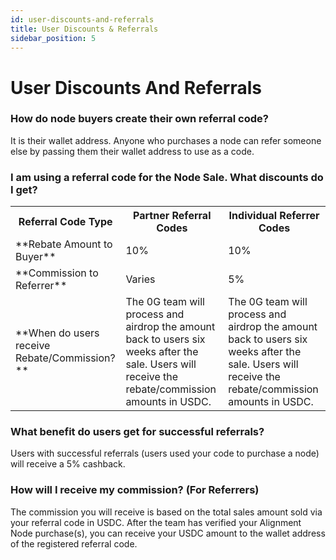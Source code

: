 ```yaml
---
id: user-discounts-and-referrals
title: User Discounts & Referrals
sidebar_position: 5
---
```


# User Discounts And Referrals

### How do node buyers create their own referral code?
It is their wallet address. Anyone who purchases a node can refer someone else by passing them their wallet address to use as a code.

### I am using a referral code for the Node Sale. What discounts do I get?


<table>
  <tr>
    <th>
    Referral Code Type
    </th>
    <th>
    Partner Referral Codes
    </th>
    <th>
    Individual Referrer Codes
    </th>
  </tr>
  <tr>
    <td>
    **Rebate Amount to Buyer**
    </td>
    <td>
    10%
    </td>
    <td>
    10%
    </td>
  </tr>
  <tr>
    <td>
    **Commission to Referrer**
    </td>
    <td>
    Varies
    </td>
    <td>
    5%
    </td>
  </tr>
  <tr>
    <td>
    **When do users receive Rebate/Commission?**
    </td>
    <td>
    The 0G team will process and airdrop the amount back to users six weeks after the sale. Users will receive the rebate/commission amounts in USDC.
    </td>
    <td>
    The 0G team will process and airdrop the amount back to users six weeks after the sale. Users will receive the rebate/commission amounts in USDC.
    </td>
  </tr>
</table>

### What benefit do users get for successful referrals?
Users with successful referrals (users used your code to purchase a node) will receive a 5% cashback.

### How will I receive my commission? (For Referrers) 
The commission you will receive is based on the total sales amount sold via your referral code in USDC. After the team has verified your Alignment Node purchase(s), you can receive your USDC amount to the wallet address of the registered referral code. 
